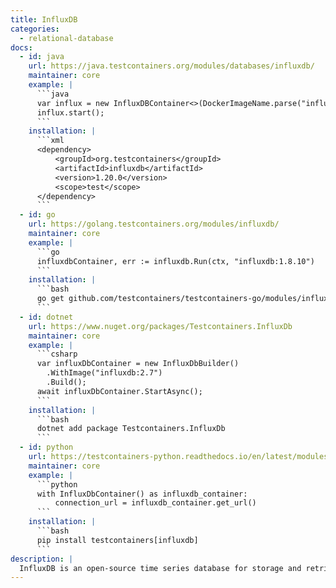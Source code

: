 ```yaml
---
title: InfluxDB
categories:
  - relational-database
docs:
  - id: java
    url: https://java.testcontainers.org/modules/databases/influxdb/
    maintainer: core
    example: |
      ```java
      var influx = new InfluxDBContainer<>(DockerImageName.parse("influxdb:2.0.7"));
      influx.start();
      ```
    installation: |
      ```xml
      <dependency>
          <groupId>org.testcontainers</groupId>
          <artifactId>influxdb</artifactId>
          <version>1.20.0</version>
          <scope>test</scope>
      </dependency>
      ```
  - id: go
    url: https://golang.testcontainers.org/modules/influxdb/
    maintainer: core
    example: |
      ```go
      influxdbContainer, err := influxdb.Run(ctx, "influxdb:1.8.10")
      ```
    installation: |
      ```bash
      go get github.com/testcontainers/testcontainers-go/modules/influxdb
      ```
  - id: dotnet
    url: https://www.nuget.org/packages/Testcontainers.InfluxDb
    maintainer: core
    example: |
      ```csharp
      var influxDbContainer = new InfluxDbBuilder()
        .WithImage("influxdb:2.7")
        .Build();
      await influxDbContainer.StartAsync();
      ```
    installation: |
      ```bash
      dotnet add package Testcontainers.InfluxDb
      ```
  - id: python
    url: https://testcontainers-python.readthedocs.io/en/latest/modules/influxdb/README.html
    maintainer: core
    example: |
      ```python
      with InfluxDbContainer() as influxdb_container:
          connection_url = influxdb_container.get_url()
      ```
    installation: |
      ```bash
      pip install testcontainers[influxdb]
      ```
description: |
  InfluxDB is an open-source time series database for storage and retrieval of time series data in fields such as operations monitoring, application metrics, Internet of Things sensor data, and real-time analytics.
---
```

